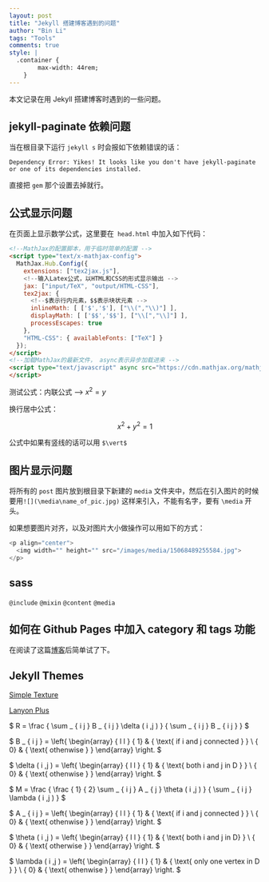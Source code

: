 ```yaml
---
layout: post
title: "Jekyll 搭建博客遇到的问题"
author: "Bin Li"
tags: "Tools"
comments: true
style: |
  .container {
        max-width: 44rem;
    } 
---
```


本文记录在用 Jekyll 搭建博客时遇到的一些问题。

## jekyll-paginate 依赖问题

当在根目录下运行 `jekyll s` 时会报如下依赖错误的话：

```shell
Dependency Error: Yikes! It looks like you don't have jekyll-paginate or one of its dependencies installed.
```

直接把 `gem` 那个设置去掉就行。

<!--more-->

## 公式显示问题

在页面上显示数学公式，这里要在` head.html` 中加入如下代码：

```html
<!--MathJax的配置脚本，用于临时简单的配置 -->
<script type="text/x-mathjax-config">
  MathJax.Hub.Config({
    extensions: ["tex2jax.js"],
    <!--输入Latex公式，以HTML和CSS的形式显示输出 -->
    jax: ["input/TeX", "output/HTML-CSS"],
    tex2jax: {
      <!--$表示行内元素，$$表示块状元素 -->
      inlineMath: [ ['$','$'], ["\\(","\\)"] ],
      displayMath: [ ['$$','$$'], ["\\[","\\]"] ],
      processEscapes: true
    },
    "HTML-CSS": { availableFonts: ["TeX"] }
  });
</script>
<!--加载MathJax的最新文件， async表示异步加载进来 -->
<script type="text/javascript" async src="https://cdn.mathjax.org/mathjax/latest/MathJax.js">
</script>
```

测试公式：内联公式 --> $x^2=y$

换行居中公式：

$$x^2+y^2=1$$

公式中如果有竖线的话可以用 `$\vert$`

## 图片显示问题

将所有的 `post` 图片放到根目录下新建的 `media` 文件夹中，然后在引入图片的时候要用`![](\media\name_of_pic.jpg)` 这样来引入，不能有名字，要有 `\media` 开头。

如果想要图片对齐，以及对图片大小做操作可以用如下的方式：

```javascript
<p align="center">
  <img width="" height="" src="/images/media/15068489255584.jpg">
</p>
```

## sass
`@include`
`@mixin`
`@content`
`@media`

## 如何在 Github Pages 中加入 category 和 tags 功能
在阅读了这篇[博客](https://codinfox.github.io/dev/2015/03/06/use-tags-and-categories-in-your-jekyll-based-github-pages/)后简单试了下。

## Jekyll Themes
[Simple Texture](http://jekyllthemes.org/themes/simple-texture/)

[Lanyon Plus](https://github.com/dyndna/lanyon-plus.git)

[](https://pages-themes.github.io/cayman/)

[](https://jekyll.github.io/minima/)

[](http://themes.jekyllrc.org/julia/)


$ R = \frac { \sum _ { i j } B _ { i j } \delta ( i ,j ) } { \sum _ { i j } B _ { i j } } $

$ B _ { i j } = \left\{ \begin{array} { l l } { 1} & { \text{ if i and j connected } } \\ { 0} & { \text{ othenwise } } \end{array} \right. $

$ \delta ( i ,j ) = \left\{ \begin{array} { l l } { 1} & { \text{ both i and j in D } } \\ { 0} & { \text{ othenwise } } \end{array} \right. $

$ M = \frac { \frac { 1} { 2} \sum _ { i j } A _ { j } \theta ( i ,j ) } { \sum _ { i j } \lambda ( i ,j ) } $

$ A _ { i j } = \left\{ \begin{array} { l l } { 1} & { \text{ if i and j connected } } \\ { 0} & { \text{ othenwise } } \end{array} \right. $

$ \theta ( i ,j ) = \left\{ \begin{array} { l l } { 1} & { \text{ both i and j in D} } \\ { 0} & { \text{ otherwise } } \end{array} \right. $

$ \lambda ( i ,j ) = \left\{ \begin{array} { l l } { 1} & { \text{ only one vertex in D } } \\ { 0} & { \text{ othenwise } } \end{array} \right. $


